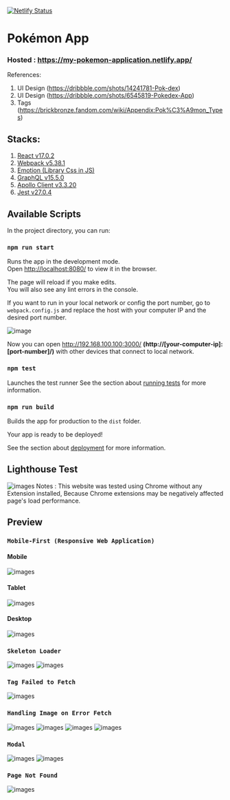 [![Netlify Status](https://api.netlify.com/api/v1/badges/4cc0c462-477a-4803-a0a5-0bad3f263502/deploy-status)](https://app.netlify.com/sites/my-pokemon-application/deploys)

# Pokémon App
### Hosted : https://my-pokemon-application.netlify.app/
References:
1. UI Design (https://dribbble.com/shots/14241781-Pok-dex)
2. UI Design (https://dribbble.com/shots/6545819-Pokedex-App)
3. Tags (https://brickbronze.fandom.com/wiki/Appendix:Pok%C3%A9mon_Types)

## Stacks:
1. [React v17.0.2](https://reactjs.org/docs/getting-started.html)
2. [Webpack v5.38.1](https://webpack.js.org/guides/getting-started/)
3. [Emotion (Library Css in JS)](https://emotion.sh/docs/introduction)
4. [GraphQL v15.5.0](https://graphql.org/learn/)
5. [Apollo Client v3.3.20](https://www.apollographql.com/docs/react/)
6. [Jest v27.0.4](https://jestjs.io/docs/getting-started)

## Available Scripts

In the project directory, you can run:
### `npm run start`

Runs the app in the development mode.\
Open [http://localhost:8080/](http://localhost:8080/) to view it in the browser.

The page will reload if you make edits.\
You will also see any lint errors in the console.

If you want to run in your local network or config the port number, go to `webpack.config.js` and replace the host with your computer IP and the desired port number.

![image](https://user-images.githubusercontent.com/52168132/122200276-13bd8a00-cec5-11eb-9bbd-fdf759a8d0ae.png)

Now you can open http://192.168.100.100:3000/ **(http://[your-computer-ip]:[port-number]/)** with other devices that connect to local network.

### `npm test`

Launches the test runner 
See the section about [running tests](https://facebook.github.io/create-react-app/docs/running-tests) for more information.

### `npm run build`

Builds the app for production to the `dist` folder.

Your app is ready to be deployed!

See the section about [deployment](https://facebook.github.io/create-react-app/docs/deployment) for more information.

## Lighthouse Test 
![images](https://raw.githubusercontent.com/albertsfebrian/pokemon/main/demo/Lighthouse.jpg)
Notes : This website was tested using Chrome without any Extension installed, Because Chrome extensions may be negatively affected page's load performance.

## Preview
### `Mobile-First (Responsive Web Application)`
#### Mobile
![images](https://github.com/albertsfebrian/pokemon/blob/main/demo/responsive-mobile.jpg?raw=true)
#### Tablet
![images](https://github.com/albertsfebrian/pokemon/blob/main/demo/responsive-tablet.jpg?raw=true)
#### Desktop
![images](https://github.com/albertsfebrian/pokemon/blob/main/demo/responsive-computer.jpg?raw=true)

### `Skeleton Loader`
![images](https://github.com/albertsfebrian/pokemon/blob/main/demo/Skeleton-1.jpg?raw=true)
![images](https://github.com/albertsfebrian/pokemon/blob/main/demo/Skeleton-2.jpg?raw=true)

### `Tag Failed to Fetch`
![images](https://github.com/albertsfebrian/pokemon/blob/main/demo/tag_failed.jpg?raw=true)

### `Handling Image on Error Fetch`
![images](https://github.com/albertsfebrian/pokemon/blob/main/demo/ImgOnError_1.jpg?raw=true)
![images](https://github.com/albertsfebrian/pokemon/blob/main/demo/ImgOnError_2.jpg?raw=true)
![images](https://github.com/albertsfebrian/pokemon/blob/main/demo/ImgOnError_3.jpg?raw=true)
![images](https://github.com/albertsfebrian/pokemon/blob/main/demo/ImgOnError_4.jpg?raw=true)

### `Modal`
![images](https://github.com/albertsfebrian/pokemon/blob/main/demo/Modal_1.jpg?raw=true)
![images](https://github.com/albertsfebrian/pokemon/blob/main/demo/Modal_2.jpg?raw=true)

### `Page Not Found`
![images](https://github.com/albertsfebrian/pokemon/blob/main/demo/Not_Found.jpg?raw=true)
